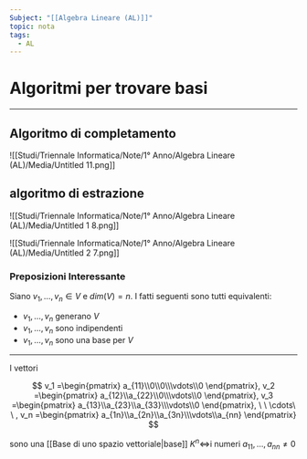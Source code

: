 ```yaml
---
Subject: "[[Algebra Lineare (AL)]]"
topic: nota
tags:
  - AL
---
```

# Algoritmi per trovare basi
---


## Algoritmo di completamento

![[Studi/Triennale Informatica/Note/1° Anno/Algebra Lineare (AL)/Media/Untitled 11.png]]

## algoritmo di estrazione

![[Studi/Triennale Informatica/Note/1° Anno/Algebra Lineare (AL)/Media/Untitled 1 8.png]]

![[Studi/Triennale Informatica/Note/1° Anno/Algebra Lineare (AL)/Media/Untitled 2 7.png]]

### Preposizioni Interessante

Siano $v_1,\dots,v_n \in V$  e $dim(V) =n$. I fatti seguenti sono tutti equivalenti:

- $v_1,\dots,v_n$ generano $V$
- $v_1,\dots,v_n$ sono indipendenti
- $v_1,\dots,v_n$  sono una base per $V$

---

I vettori

$$
v_1 =\begin{pmatrix} a_{11}\\0\\0\\\vdots\\0
\end{pmatrix},
v_2 =\begin{pmatrix} a_{12}\\a_{22}\\0\\\vdots\\0
\end{pmatrix},
v_3 =\begin{pmatrix} a_{13}\\a_{23}\\a_{33}\\\vdots\\0
\end{pmatrix},
\ \ \cdots\ \ ,
v_n =\begin{pmatrix} a_{1n}\\a_{2n}\\a_{3n}\\\vdots\\a_{nn}
\end{pmatrix}
$$

sono una [[Base di uno spazio vettoriale|base]] $K^n \iff$i numeri $a_{11},\dots,a_{nn} \not= 0$